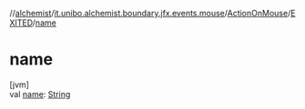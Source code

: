 //[alchemist](../../../../index.md)/[it.unibo.alchemist.boundary.jfx.events.mouse](../../index.md)/[ActionOnMouse](../index.md)/[EXITED](index.md)/[name](name.md)

# name

[jvm]\
val [name](name.md): [String](https://kotlinlang.org/api/latest/jvm/stdlib/kotlin/-string/index.html)
